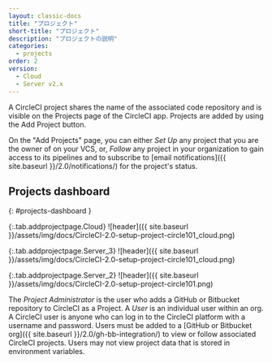 ```yaml
---
layout: classic-docs
title: "プロジェクト"
short-title: "プロジェクト"
description: "プロジェクトの説明"
categories:
  - projects
order: 2
version:
  - Cloud
  - Server v2.x
---
```


A CircleCI project shares the name of the associated code repository and is visible on the Projects page of the CircleCI app. Projects are added by using the Add Project button.

On the "Add Projects" page, you can either _Set Up_ any project that you are the owner of on your VCS, or, _Follow_ any project in your organization to gain access to its pipelines and to subscribe to \[email notifications\]({{ site.baseurl }}/2.0/notifications/) for the project's status.

## Projects dashboard
{: #projects-dashboard }

{:.tab.addprojectpage.Cloud}
![header]({{ site.baseurl }}/assets/img/docs/CircleCI-2.0-setup-project-circle101_cloud.png)

{:.tab.addprojectpage.Server_3}
![header]({{ site.baseurl }}/assets/img/docs/CircleCI-2.0-setup-project-circle101_cloud.png)

{:.tab.addprojectpage.Server_2}
![header]({{ site.baseurl }}/assets/img/docs/CircleCI-2.0-setup-project-circle101.png)

The *Project Administrator* is the user who adds a GitHub or Bitbucket repository to CircleCI as a Project. A *User* is an individual user within an org. A CircleCI user is anyone who can log in to the CircleCI platform with a username and password. Users must be added to a [GitHub or Bitbucket org]({{ site.baseurl }}/2.0/gh-bb-integration/) to view or follow associated CircleCI projects.  Users may not view project data that is stored in environment variables.
